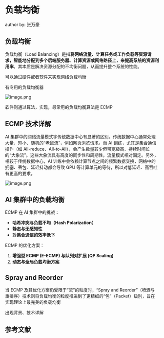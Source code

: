 <!--Copyright © ZOMI 适用于[License](https://github.com/Infrasys-AI/AIInfra)版权许可-->

# 负载均衡

author by: 张万豪

## 负载均衡

负载均衡（Load Balancing）是指**将网络流量、计算任务或工作负载等资源请求，智能地分配到多个后端服务器、计算资源或网络路径上**，**来提高系统的资源利用率**，其本质是解决资源分配的不均衡问题，从而提升整个系统的性能。

可以通过硬件或者软件来实现网络负载均衡

有专用的负载均衡器

![image.png](https://upload.wikimedia.org/wikipedia/commons/thumb/1/15/Load_Balancing_Cluster_%28NAT%29_zh_cn.svg/2560px-Load_Balancing_Cluster_%28NAT%29_zh_cn.svg.png)



软件则通过算法，实现，最常用的负载均衡算法是 ECMP


## ECMP 技术详解

AI 集群中的网络流量模式宇传统数据中心有显著的区别。传统数据中心通常处理大量、短小、随机的“老鼠流”，例如网页浏览请求。而 AI 训练，尤其是集合通信操作（如 All-reduce、All-to-All），会产生数量较少但带宽极高、持续时间长的“大象流”。这些大象流具有高度的同步性和周期性，流量模式相对固定。另外，相较于传统数据中心，AI 训练中会依赖计算节点之间的频繁数据交换，网络中的拥塞、丢包、延迟抖动都会导致 GPU 等计算单元的等待，所以对低延迟、高吞吐有更高的要求。



![image.png](https://media.licdn.com/dms/image/v2/D4D22AQGxHxeRF2MqcA/feedshare-shrink_800/feedshare-shrink_800/0/1697388393383?e=2147483647&v=beta&t=qrmAEMLCy6D2vQWS4nClriUVOWDl8NJQTgNcaqH4fb0   )

## AI 集群中的负载均衡

ECMP 在 AI 集群中的挑战：

- **哈希冲突与负载不均（Hash Polarization）**
- **静态与无感知性**
- **对集合通信的效率低下**

ECMP 的优化方案：

1. **增强型 ECMP (E-ECMP) 与队列对扩展 (QP Scaling)**
2. **动态与全局负载均衡方案**


## Spray and Reorder

当 ECMP 及其优化方案仍受限于“流”的粒度时，“Spray and Reorder”（喷洒与重排序）技术则将负载均衡的粒度推进到了更精细的“包”（Packet）级别，旨在实现理论上最完美的负载均衡

出现背景、技术详解



## 参考文献
[](https://www.google.com/url?sa=i&url=https%3A%2F%2Fwww.linkedin.com%2Fposts%2Fziad-al-barqawi_elephant-flows-and-mice-flows-are-two-types-activity-7119362932466999298-3a3s&psig=AOvVaw2wUeNYBQGaFKRqytRcrPE9&ust=1758932673121000&source=images&cd=vfe&opi=89978449&ved=0CBgQjhxqFwoTCOjqwfuU9Y8DFQAAAAAdAAAAABAy)
[](https://translate.google.com/translate?u=https://zh.wikipedia.org/zh-cn/%25E8%25B4%259F%25E8%25BD%25BD%25E5%259D%2587%25E8%25A1%25A1&hl=en&sl=zh-CN&tl=en&client=search)